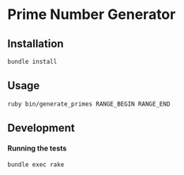 # Prime Number Generator

## Installation

`bundle install`

## Usage

`ruby bin/generate_primes RANGE_BEGIN RANGE_END`

## Development

#### Running the tests

`bundle exec rake`

